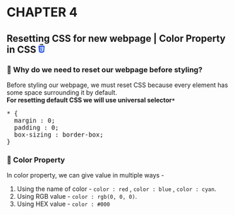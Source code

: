 # CHAPTER 4
## Resetting CSS for new webpage | Color Property in CSS <img src="https://github.com/Ninja-Vikash/Assets/blob/main/Asset%20Icon/cssLogo.png" height="20px">

### 🔵 Why do we need to reset our webpage before styling?
Before styling our webpage, we must reset CSS because every element has some space surrounding it by default.
<br>
**For resetting default CSS we will use universal selector`*`**
<pre>
* {
  margin : 0;
  padding : 0;
  box-sizing : border-box;
}
</pre>

### 🔵 Color Property
In color property, we can give value in multiple ways -
1. Using the name of color - `color : red` , `color : blue` , `color : cyan`.
2. Using RGB value - `color : rgb(0, 0, 0)`.
3. Using HEX value - `color : #000`
